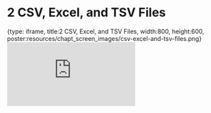 # 2 CSV, Excel, and TSV Files
 
{type: iframe, title:2 CSV, Excel, and TSV Files, width:800, height:600, poster:resources/chapt_screen_images/csv-excel-and-tsv-files.png}
![](https://datatrail-jhu.github.io/08_data/no_toc/csv-excel-and-tsv-files.html)
 

 
